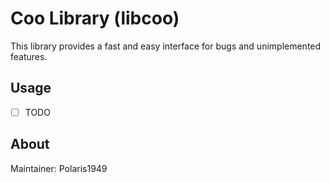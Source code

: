 # Coo Library (libcoo)

This library provides a fast and easy interface for bugs and unimplemented features.

## Usage
- [ ] TODO

## About
Maintainer: Polaris1949
